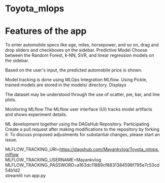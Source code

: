 # Toyota_mlops
#   Features of the app

To enter automobile specs like age, miles, horsepower, and so on, drag and drop sliders and checkboxes on the sidebar.
Predictive Model
Choose between the Random Forest, k-NN, SVR, and linear regression models on the sidebar.


Based on the user's input, the predicted automobile price is shown.



Model tracking is done using MLOps Integration MLflow.
Using Pickle, trained models are stored in the models/ directory.
Displays


The dataset may be understood through the use of scatter, pie, bar, and line plots.


Monitoring MLflow
The MLflow user interface (UI) tracks model artifacts and shows experiment details.


ML development together using the DAGsHub Repository.
Participating
Create a pull request after making modifications to the repository by forking it.
To discuss proposed adjustments for substantial changes, please start an issue.



MLFLOW_TRACKING_URI=https://dagshub.com/Mayankvlog/Toyota_mlops.mlflow \
MLFLOW_TRACKING_USERNAME=Mayankvlog \
MLFLOW_TRACKING_PASSWORD=a163dc11889cf8831384598f795e7c53cd54b1d2 \
streamlit run app.py


